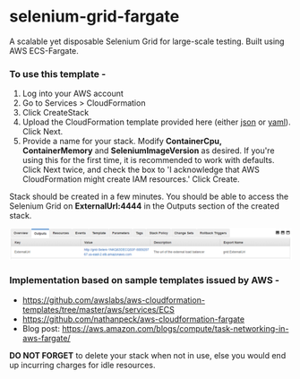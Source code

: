# selenium-grid-fargate
A scalable yet disposable Selenium Grid for large-scale testing. Built using AWS ECS-Fargate.

### To use this template -

1. Log into your AWS account
2. Go to Services > CloudFormation
3. Click CreateStack
4. Upload the CloudFormation template provided here (either [json](cft.json) or [yaml](cft.yml)). Click Next.
5. Provide a name for your stack. Modify **ContainerCpu, ContainerMemory** and **SeleniumImageVersion** as desired. If you're using this for the first time, it is recommended to work with defaults. Click Next twice, and check the box to 'I acknowledge that AWS CloudFormation might create IAM resources.' Click Create.

Stack should be created in a few minutes. You should be able to access the Selenium Grid on **ExternalUrl:4444** in the Outputs section of the created stack.


![external url for loadbalancer](images/external-url.png)


### Implementation based on sample templates issued by AWS - 

- https://github.com/awslabs/aws-cloudformation-templates/tree/master/aws/services/ECS
- https://github.com/nathanpeck/aws-cloudformation-fargate
- Blog post: https://aws.amazon.com/blogs/compute/task-networking-in-aws-fargate/

**DO NOT FORGET** to delete your stack when not in use, else you would end up incurring charges for idle resources.
